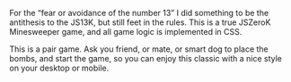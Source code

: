 For the “fear or avoidance of the number 13” I did something to be the antithesis to the JS13K, but still feet in the rules. This is a true JSZeroK Minesweeper game, and all game logic is implemented in CSS.

This is a pair game. Ask you friend, or mate, or smart dog to place the bombs, and start the game, so you can enjoy this classic with a nice style on your desktop or mobile.
